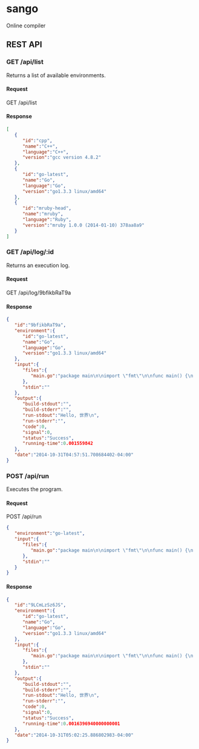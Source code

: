 sango
=====

Online compiler

## REST API

### GET /api/list
Returns a list of available environments.

#### Request
GET /api/list

#### Response
```json
[
   {
      "id":"cpp",
      "name":"C++",
      "language":"C++",
      "version":"gcc version 4.8.2"
   },
   {
      "id":"go-latest",
      "name":"Go",
      "language":"Go",
      "version":"go1.3.3 linux/amd64"
   },
   {
      "id":"mruby-head",
      "name":"mruby",
      "language":"Ruby",
      "version":"mruby 1.0.0 (2014-01-10) 378aa8a9"
   }
]
```

### GET /api/log/:id
Returns an execution log.

#### Request
GET /api/log/9bfikbRaT9a

#### Response
```json
{
   "id":"9bfikbRaT9a",
   "environment":{
      "id":"go-latest",
      "name":"Go",
      "language":"Go",
      "version":"go1.3.3 linux/amd64"
   },
   "input":{
      "files":{
         "main.go":"package main\n\nimport \"fmt\"\n\nfunc main() {\n    fmt.Println(\"Hello, 世界\")\n}\n"
      },
      "stdin":""
   },
   "output":{
      "build-stdout":"",
      "build-stderr":"",
      "run-stdout":"Hello, 世界\n",
      "run-stderr":"",
      "code":0,
      "signal":0,
      "status":"Success",
      "running-time":0.001559842
   },
   "date":"2014-10-31T04:57:51.708684402-04:00"
}
```

### POST /api/run
Executes the program.

#### Request
POST /api/run

```json
{
   "environment":"go-latest",
   "input":{
      "files":{
         "main.go":"package main\n\nimport \"fmt\"\n\nfunc main() {\n    fmt.Println(\"Hello, 世界\")\n}\n"
      },
      "stdin":""
   }
}
```

#### Response
```json
{
   "id":"9LCmLzSz6JS",
   "environment":{
      "id":"go-latest",
      "name":"Go",
      "language":"Go",
      "version":"go1.3.3 linux/amd64"
   },
   "input":{
      "files":{
         "main.go":"package main\n\nimport \"fmt\"\n\nfunc main() {\n    fmt.Println(\"Hello, 世界\")\n}\n"
      },
      "stdin":""
   },
   "output":{
      "build-stdout":"",
      "build-stderr":"",
      "run-stdout":"Hello, 世界\n",
      "run-stderr":"",
      "code":0,
      "signal":0,
      "status":"Success",
      "running-time":0.0016396940000000001
   },
   "date":"2014-10-31T05:02:25.886802983-04:00"
}
```

